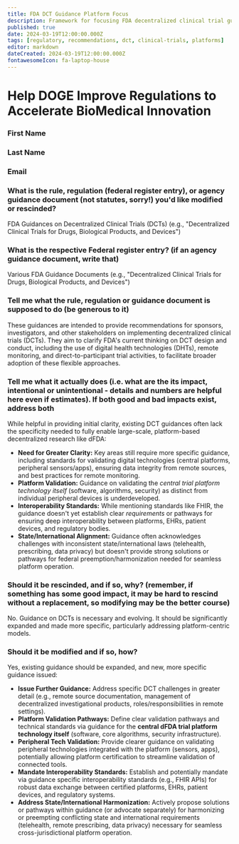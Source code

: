 ```yaml
---
title: FDA DCT Guidance Platform Focus
description: Framework for focusing FDA decentralized clinical trial guidance on platform capabilities
published: true
date: 2024-03-19T12:00:00.000Z
tags: [regulatory, recommendations, dct, clinical-trials, platforms]
editor: markdown
dateCreated: 2024-03-19T12:00:00.000Z
fontawesomeIcon: fa-laptop-house
---
```


# Help DOGE Improve Regulations to Accelerate BioMedical Innovation

### First Name

### Last Name

### Email

### What is the rule, regulation (federal register entry), or agency guidance document (not statutes, sorry!) you'd like modified or rescinded?

FDA Guidances on Decentralized Clinical Trials (DCTs) (e.g., "Decentralized Clinical Trials for Drugs, Biological Products, and Devices")

### What is the respective Federal register entry? (if an agency guidance document, write that)

Various FDA Guidance Documents (e.g., "Decentralized Clinical Trials for Drugs, Biological Products, and Devices")

### Tell me what the rule, regulation or guidance document is supposed to do (be generous to it)

These guidances are intended to provide recommendations for sponsors, investigators, and other stakeholders on implementing decentralized clinical trials (DCTs). They aim to clarify FDA's current thinking on DCT design and conduct, including the use of digital health technologies (DHTs), remote monitoring, and direct-to-participant trial activities, to facilitate broader adoption of these flexible approaches.

### Tell me what it actually does (i.e. what are the its impact, intentional or unintentional - details and numbers are helpful here even if estimates). If both good and bad impacts exist, address both

While helpful in providing initial clarity, existing DCT guidances often lack the specificity needed to fully enable large-scale, platform-based decentralized research like dFDA:

* **Need for Greater Clarity:** Key areas still require more specific guidance, including standards for validating digital technologies (central platforms, peripheral sensors/apps), ensuring data integrity from remote sources, and best practices for remote monitoring.
* **Platform Validation:** Guidance on validating the *central trial platform technology itself* (software, algorithms, security) as distinct from individual peripheral devices is underdeveloped.
* **Interoperability Standards:** While mentioning standards like FHIR, the guidance doesn't yet establish clear *requirements* or pathways for ensuring deep interoperability between platforms, EHRs, patient devices, and regulatory bodies.
* **State/International Alignment:** Guidance often acknowledges challenges with inconsistent state/international laws (telehealth, prescribing, data privacy) but doesn't provide strong solutions or pathways for federal preemption/harmonization needed for seamless platform operation.

### Should it be rescinded, and if so, why? (remember, if something has some good impact, it may be hard to rescind without a replacement, so modifying may be the better course)

No. Guidance on DCTs is necessary and evolving. It should be significantly expanded and made more specific, particularly addressing platform-centric models.

### Should it be modified and if so, how?

Yes, existing guidance should be expanded, and new, more specific guidance issued:

* **Issue Further Guidance:** Address specific DCT challenges in greater detail (e.g., remote source documentation, management of decentralized investigational products, roles/responsibilities in remote settings).
* **Platform Validation Pathways:** Define clear validation pathways and technical standards via guidance for the **central dFDA trial platform technology itself** (software, core algorithms, security infrastructure).
* **Peripheral Tech Validation:** Provide clearer guidance on validating peripheral technologies integrated with the platform (sensors, apps), potentially allowing platform certification to streamline validation of connected tools.
* **Mandate Interoperability Standards:** Establish and potentially mandate via guidance specific interoperability standards (e.g., FHIR APIs) for robust data exchange between certified platforms, EHRs, patient devices, and regulatory systems.
* **Address State/International Harmonization:** Actively propose solutions or pathways within guidance (or advocate separately) for harmonizing or preempting conflicting state and international requirements (telehealth, remote prescribing, data privacy) necessary for seamless cross-jurisdictional platform operation.
